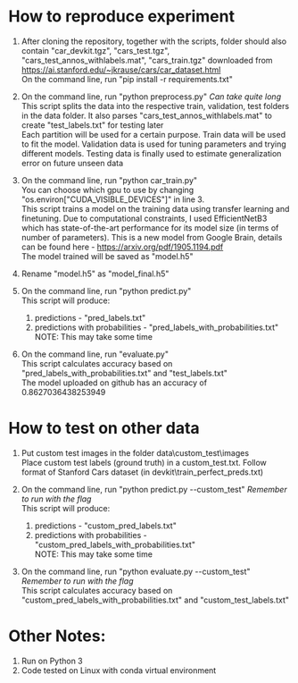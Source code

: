 # How to reproduce experiment

1.	After cloning the repository, together with the scripts, folder should also contain "car_devkit.tgz", "cars_test.tgz", "cars_test_annos_withlabels.mat", "cars_train.tgz" downloaded from https://ai.stanford.edu/~jkrause/cars/car_dataset.html \
	On the command line, run "pip install -r requirements.txt"

2.	On the command line, run "python preprocess.py" *Can take quite long* \
	This script splits the data into the respective train, validation, test folders in the data folder. It also parses "cars_test_annos_withlabels.mat" to create "test_labels.txt" for testing later \
	Each partition will be used for a certain purpose. Train data will be used to fit the model. Validation data is used for tuning parameters and trying different models. Testing data is finally used to estimate generalization error on future unseen data
	
3.	On the command line, run "python car_train.py" \
	You can choose which gpu to use by changing "os.environ["CUDA_VISIBLE_DEVICES"]" in line 3. \
	This script trains a model on the training data using transfer learning and finetuning. Due to computational constraints, I used EfficientNetB3 which has state-of-the-art performance for its model size (in terms of number of parameters). This is a new model from Google Brain, details can be found here - https://arxiv.org/pdf/1905.1194.pdf \
	The model trained will be saved as "model.h5"

4.	Rename "model.h5" as "model_final.h5"

5.	On the command line, run "python predict.py" \
	This script will produce:
	1.	predictions - "pred_labels.txt"
	2.	predictions with probabilities - "pred_labels_with_probabilities.txt" \
	NOTE: This may take some time

6.	On the command line, run "evaluate.py" \
	This script calculates accuracy based on "pred_labels_with_probabilities.txt" and "test_labels.txt" \
	The model uploaded on github has an accuracy of 0.8627036438253949
	
# How to test on other data
1.	Put custom test images in the folder data\custom_test\images \
	Place custom test labels (ground truth) in a custom_test.txt. Follow format of Stanford Cars dataset (in devkit\train_perfect_preds.txt)

2.	On the command line, run "python predict.py --custom_test" *Remember to run with the flag* \
	This script will produce:
	1.	predictions - "custom_pred_labels.txt"
	2.	predictions with probabilities - "custom_pred_labels_with_probabilities.txt" \
	NOTE: This may take some time

3.	On the command line, run "python evaluate.py --custom_test" *Remember to run with the flag* \
	This script calculates accuracy based on "custom_pred_labels_with_probabilities.txt" and "custom_test_labels.txt" 

# Other Notes:
1.	Run on Python 3
2.	Code tested on Linux with conda virtual environment
